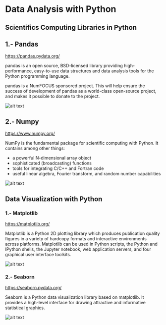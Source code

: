 # Data Analysis with Python


## Scientifics Computing Libraries in Python

## 1.- Pandas
https://pandas.pydata.org/

pandas is an open source, BSD-licensed library providing high-performance, easy-to-use data structures and data analysis tools for the Python programming language.

pandas is a NumFOCUS sponsored project. This will help ensure the success of development of pandas as a world-class open-source project, and makes it possible to donate to the project.

![alt text](https://pandas.pydata.org/_static/pandas_logo.png)

## 2.- Numpy
https://www.numpy.org/

NumPy is the fundamental package for scientific computing with Python. It contains among other things:

* a powerful N-dimensional array object
* sophisticated (broadcasting) functions
* tools for integrating C/C++ and Fortran code
* useful linear algebra, Fourier transform, and random number capabilities

![alt text](https://www.numpy.org/_static/numpy_logo.png) 


## Data Visualization with Python
 

### 1.- Matplotlib
https://matplotlib.org/

Matplotlib is a Python 2D plotting library which produces publication quality figures in a variety of hardcopy formats and interactive environments across platforms. Matplotlib can be used in Python scripts, the Python and IPython shells, the Jupyter notebook, web application servers, and four graphical user interface toolkits.

![alt text](https://cdn-images-1.medium.com/max/1200/1*J0VmAEUL0zXGvuSICg700Q.png)


### 2.- Seaborn
https://seaborn.pydata.org/

Seaborn is a Python data visualization library based on matplotlib. It provides a high-level interface for drawing attractive and informative statistical graphics.

![alt text](https://seaborn.pydata.org/_static/errorband_lineplots_thumb.png?v=0.9.0)








